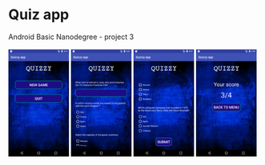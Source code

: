 # Quiz app
Android Basic Nanodegree - project 3
<br /><br />
<img width="24%" src="https://github.com/karol-dabrowski/quiz2/blob/master/screenshots/Screenshot_1521827498.png">
<img width="24%" src="https://github.com/karol-dabrowski/quiz2/blob/master/screenshots/Screenshot_1521827506.png">
<img width="24%" src="https://github.com/karol-dabrowski/quiz2/blob/master/screenshots/Screenshot_1521827515.png">
<img width="24%" src="https://github.com/karol-dabrowski/quiz2/blob/master/screenshots/Screenshot_1521827527.png">
